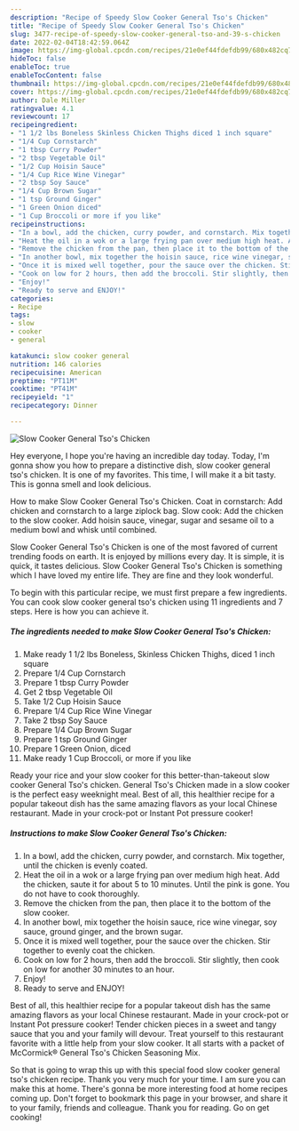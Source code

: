 ```yaml
---
description: "Recipe of Speedy Slow Cooker General Tso's Chicken"
title: "Recipe of Speedy Slow Cooker General Tso's Chicken"
slug: 3477-recipe-of-speedy-slow-cooker-general-tso-and-39-s-chicken
date: 2022-02-04T18:42:59.064Z
image: https://img-global.cpcdn.com/recipes/21e0ef44fdefdb99/680x482cq70/slow-cooker-general-tsos-chicken-recipe-main-photo.jpg
hideToc: false
enableToc: true
enableTocContent: false
thumbnail: https://img-global.cpcdn.com/recipes/21e0ef44fdefdb99/680x482cq70/slow-cooker-general-tsos-chicken-recipe-main-photo.jpg
cover: https://img-global.cpcdn.com/recipes/21e0ef44fdefdb99/680x482cq70/slow-cooker-general-tsos-chicken-recipe-main-photo.jpg
author: Dale Miller
ratingvalue: 4.1
reviewcount: 17
recipeingredient:
- "1 1/2 lbs Boneless Skinless Chicken Thighs diced 1 inch square"
- "1/4 Cup Cornstarch"
- "1 tbsp Curry Powder"
- "2 tbsp Vegetable Oil"
- "1/2 Cup Hoisin Sauce"
- "1/4 Cup Rice Wine Vinegar"
- "2 tbsp Soy Sauce"
- "1/4 Cup Brown Sugar"
- "1 tsp Ground Ginger"
- "1 Green Onion diced"
- "1 Cup Broccoli or more if you like"
recipeinstructions:
- "In a bowl, add the chicken, curry powder, and cornstarch. Mix together, until the chicken is evenly coated."
- "Heat the oil in a wok or a large frying pan over medium high heat. Add the chicken, saute it for about 5 to 10 minutes. Until the pink is gone. You do not have to cook thoroughly."
- "Remove the chicken from the pan, then place it to the bottom of the slow cooker."
- "In another bowl, mix together the hoisin sauce, rice wine vinegar, soy sauce, ground ginger, and the brown sugar."
- "Once it is mixed well together, pour the sauce over the chicken. Stir together to evenly coat the chicken."
- "Cook on low for 2 hours, then add the broccoli. Stir slightly, then cook on low for another 30 minutes to an hour."
- "Enjoy!"
- "Ready to serve and ENJOY!"
categories:
- Recipe
tags:
- slow
- cooker
- general

katakunci: slow cooker general 
nutrition: 146 calories
recipecuisine: American
preptime: "PT11M"
cooktime: "PT41M"
recipeyield: "1"
recipecategory: Dinner

---
```



![Slow Cooker General Tso&#39;s Chicken](https://img-global.cpcdn.com/recipes/21e0ef44fdefdb99/680x482cq70/slow-cooker-general-tsos-chicken-recipe-main-photo.jpg)

Hey everyone, I hope you're having an incredible day today. Today, I'm gonna show you how to prepare a distinctive dish, slow cooker general tso&#39;s chicken. It is one of my favorites. This time, I will make it a bit tasty. This is gonna smell and look delicious.

How to make Slow Cooker General Tso&#39;s Chicken. Coat in cornstarch: Add chicken and cornstarch to a large ziplock bag. Slow cook: Add the chicken to the slow cooker. Add hoisin sauce, vinegar, sugar and sesame oil to a medium bowl and whisk until combined.

Slow Cooker General Tso&#39;s Chicken is one of the most favored of current trending foods on earth. It is enjoyed by millions every day. It is simple, it is quick, it tastes delicious. Slow Cooker General Tso&#39;s Chicken is something which I have loved my entire life. They are fine and they look wonderful.


To begin with this particular recipe, we must first prepare a few ingredients. You can cook slow cooker general tso&#39;s chicken using 11 ingredients and 7 steps. Here is how you can achieve it.

<!--inarticleads1-->

##### The ingredients needed to make Slow Cooker General Tso&#39;s Chicken:

1. Make ready 1 1/2 lbs Boneless, Skinless Chicken Thighs, diced 1 inch square
1. Prepare 1/4 Cup Cornstarch
1. Prepare 1 tbsp Curry Powder
1. Get 2 tbsp Vegetable Oil
1. Take 1/2 Cup Hoisin Sauce
1. Prepare 1/4 Cup Rice Wine Vinegar
1. Take 2 tbsp Soy Sauce
1. Prepare 1/4 Cup Brown Sugar
1. Prepare 1 tsp Ground Ginger
1. Prepare 1 Green Onion, diced
1. Make ready 1 Cup Broccoli, or more if you like


Ready your rice and your slow cooker for this better-than-takeout slow cooker General Tso&#39;s chicken. General Tso&#39;s Chicken made in a slow cooker is the perfect easy weeknight meal. Best of all, this healthier recipe for a popular takeout dish has the same amazing flavors as your local Chinese restaurant. Made in your crock-pot or Instant Pot pressure cooker! 

<!--inarticleads2-->

##### Instructions to make Slow Cooker General Tso&#39;s Chicken:

1. In a bowl, add the chicken, curry powder, and cornstarch. Mix together, until the chicken is evenly coated.
1. Heat the oil in a wok or a large frying pan over medium high heat. Add the chicken, saute it for about 5 to 10 minutes. Until the pink is gone. You do not have to cook thoroughly.
1. Remove the chicken from the pan, then place it to the bottom of the slow cooker.
1. In another bowl, mix together the hoisin sauce, rice wine vinegar, soy sauce, ground ginger, and the brown sugar.
1. Once it is mixed well together, pour the sauce over the chicken. Stir together to evenly coat the chicken.
1. Cook on low for 2 hours, then add the broccoli. Stir slightly, then cook on low for another 30 minutes to an hour.
1. Enjoy!
1. Ready to serve and ENJOY!

Best of all, this healthier recipe for a popular takeout dish has the same amazing flavors as your local Chinese restaurant. Made in your crock-pot or Instant Pot pressure cooker! Tender chicken pieces in a sweet and tangy sauce that you and your family will devour. Treat yourself to this restaurant favorite with a little help from your slow cooker. It all starts with a packet of McCormick® General Tso&#39;s Chicken Seasoning Mix. 

So that is going to wrap this up with this special food slow cooker general tso&#39;s chicken recipe. Thank you very much for your time. I am sure you can make this at home. There's gonna be more interesting food at home recipes coming up. Don't forget to bookmark this page in your browser, and share it to your family, friends and colleague. Thank you for reading. Go on get cooking!
